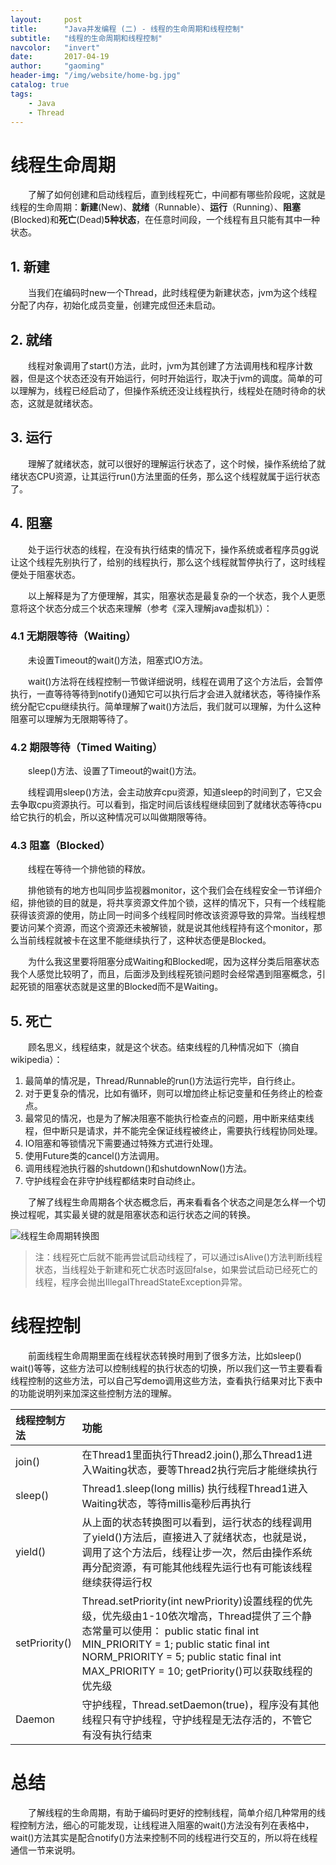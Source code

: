 ```yaml
---
layout:     post
title:      "Java并发编程 (二) - 线程的生命周期和线程控制"
subtitle:   "线程的生命周期和线程控制"
navcolor:   "invert"
date:       2017-04-19
author:     "gaoming"
header-img: "/img/website/home-bg.jpg"
catalog: true
tags:
    - Java 
    - Thread 
---
```


# 线程生命周期

  了解了如何创建和启动线程后，直到线程死亡，中间都有哪些阶段呢，这就是线程的生命周期：**新建**(New)、**就绪**（Runnable）、**运行**（Running）、**阻塞**(Blocked)和**死亡**(Dead)**5种状态**，在任意时间段，一个线程有且只能有其中一种状态。

## 1. 新建

  当我们在编码时new一个Thread，此时线程便为新建状态，jvm为这个线程分配了内存，初始化成员变量，创建完成但还未启动。

## 2. 就绪

  线程对象调用了start()方法，此时，jvm为其创建了方法调用栈和程序计数器，但是这个状态还没有开始运行，何时开始运行，取决于jvm的调度。简单的可以理解为，线程已经启动了，但操作系统还没让线程执行，线程处在随时待命的状态，这就是就绪状态。

## 3. 运行

  理解了就绪状态，就可以很好的理解运行状态了，这个时候，操作系统给了就绪状态CPU资源，让其运行run()方法里面的任务，那么这个线程就属于运行状态了。

## 4. 阻塞

  处于运行状态的线程，在没有执行结束的情况下，操作系统或者程序员gg说让这个线程先别执行了，给别的线程执行，那么这个线程就暂停执行了，这时线程便处于阻塞状态。

  以上解释是为了方便理解，其实，阻塞状态是最复杂的一个状态，我个人更愿意将这个状态分成三个状态来理解（参考《深入理解java虚拟机》）：

### 4.1  无期限等待（Waiting）

  未设置Timeout的wait()方法，阻塞式IO方法。

  wait()方法将在线程控制一节做详细说明，线程在调用了这个方法后，会暂停执行，一直等待等待到notify()通知它可以执行后才会进入就绪状态，等待操作系统分配它cpu继续执行。简单理解了wait()方法后，我们就可以理解，为什么这种阻塞可以理解为无限期等待了。

### 4.2  期限等待（Timed Waiting）

  sleep()方法、设置了Timeout的wait()方法。

  线程调用sleep()方法，会主动放弃cpu资源，知道sleep的时间到了，它又会去争取cpu资源执行。可以看到，指定时间后该线程继续回到了就绪状态等待cpu给它执行的机会，所以这种情况可以叫做期限等待。

### 4.3 阻塞（Blocked）

  线程在等待一个排他锁的释放。

  排他锁有的地方也叫同步监视器monitor，这个我们会在线程安全一节详细介绍，排他锁的目的就是，将共享资源文件加个锁，这样的情况下，只有一个线程能获得该资源的使用，防止同一时间多个线程同时修改该资源导致的异常。当线程想要访问某个资源，而这个资源还未被解锁，就是说其他线程持有这个monitor，那么当前线程就被卡在这里不能继续执行了，这种状态便是Blocked。

  为什么我这里要将阻塞分成Waiting和Blocked呢，因为这样分类后阻塞状态我个人感觉比较明了，而且，后面涉及到线程死锁问题时会经常遇到阻塞概念，引起死锁的阻塞状态就是这里的Blocked而不是Waiting。

## 5. 死亡

  顾名思义，线程结束，就是这个状态。结束线程的几种情况如下（摘自wikipedia）：

1. 最简单的情况是，Thread/Runnable的run()方法运行完毕，自行终止。
2. 对于更复杂的情况，比如有循环，则可以增加终止标记变量和任务终止的检查点。
3. 最常见的情况，也是为了解决阻塞不能执行检查点的问题，用中断来结束线程，但中断只是请求，并不能完全保证线程被终止，需要执行线程协同处理。
4. IO阻塞和等锁情况下需要通过特殊方式进行处理。
5. 使用Future类的cancel()方法调用。
6. 调用线程池执行器的shutdown()和shutdownNow()方法。
7. 守护线程会在非守护线程都结束时自动终止。

  了解了线程生命周期各个状态概念后，再来看看各个状态之间是怎么样一个切换过程呢，其实最关键的就是阻塞状态和运行状态之间的转换。

![线程生命周期转换图](https://github.com/GaoMingA/blogger/blob/master/img/android/java_thread_lifecycle.png?raw=true)

> 注：线程死亡后就不能再尝试启动线程了，可以通过isAlive()方法判断线程状态，当线程处于新建和死亡状态时返回false，如果尝试启动已经死亡的线程，程序会抛出IllegalThreadStateException异常。

# 线程控制

  前面线程生命周期里面在线程状态转换时用到了很多方法，比如sleep() wait()等等，这些方法可以控制线程的执行状态的切换，所以我们这一节主要看看线程控制的这些方法，可以自己写demo调用这些方法，查看执行结果对比下表中的功能说明列来加深这些控制方法的理解。

| 线程控制方法        | 功能                                       |
| :------------ | :--------------------------------------- |
| join()        | 在Thread1里面执行Thread2.join(),那么Thread1进入Waiting状态，要等Thread2执行完后才能继续执行 |
| sleep()       | Thread1.sleep(long millis) 执行线程Thread1进入Waiting状态，等待millis毫秒后再执行 |
| yield()       | 从上面的状态转换图可以看到，运行状态的线程调用了yield()方法后，直接进入了就绪状态，也就是说，调用了这个方法后，线程让步一次，然后由操作系统再分配资源，有可能其他线程先运行也有可能该线程继续获得运行权 |
| setPriority() | Thread.setPriority(int newPriority)设置线程的优先级，优先级由1-10依次增高，Thread提供了三个静态常量可以使用： public static final int MIN_PRIORITY = 1; public static final int NORM_PRIORITY = 5; public static final int MAX_PRIORITY = 10;  getPriority()可以获取线程的优先级 |
| Daemon        | 守护线程，Thread.setDaemon(true)，程序没有其他线程只有守护线程，守护线程是无法存活的，不管它有没有执行结束 |

# 总结

  了解线程的生命周期，有助于编码时更好的控制线程，简单介绍几种常用的线程控制方法，细心的可能发现，让线程进入阻塞的wait()方法没有列在表格中，wait()方法其实是配合notify()方法来控制不同的线程进行交互的，所以将在线程通信一节来说明。

